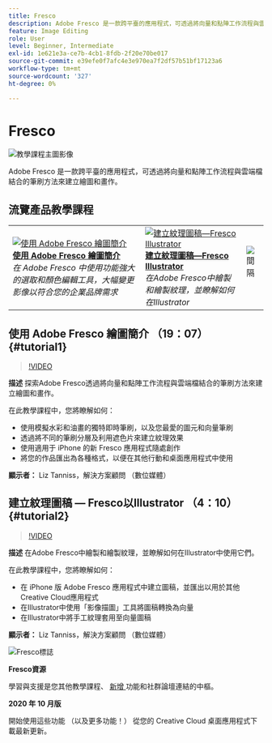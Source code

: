 ```yaml
---
title: Fresco
description: Adobe Fresco 是一款跨平臺的應用程式，可透過將向量和點陣工作流程與雲端檔結合的筆刷方法來建立繪圖和畫作
feature: Image Editing
role: User
level: Beginner, Intermediate
exl-id: 1e621e3a-ce7b-4cb1-8fdb-2f20e70be017
source-git-commit: e39efe0f7afc4e3e970ea7f2df57b51bf17123a6
workflow-type: tm+mt
source-wordcount: '327'
ht-degree: 0%

---
```


# Fresco

![教學課程主圖影像](../assets/Fresco.jpg)

Adobe Fresco 是一款跨平臺的應用程式，可透過將向量和點陣工作流程與雲端檔結合的筆刷方法來建立繪圖和畫作。

## 流覽產品教學課程

<table style="table-layout:fixed">
<tr>
 <td>
   <a href="fresco.md#tutorial1">
      <img alt="使用 Adobe Fresco 繪圖簡介" src="../assets/fresco_drawingPaintingIntro_tanonis_thumbnail.jpg" />
   </a>
    <div>
   <a href="fresco.md#tutorial1"><strong>使用 Adobe Fresco 繪圖簡介</strong></a>
    </div>
    <em>在 Adobe Fresco 中使用功能強大的選取和顏色編輯工具，大幅變更影像以符合您的企業品牌需求</em>
    <br>
  </td>
  <td>
   <a href="fresco.md#tutorial2">
      <img alt="建立紋理圖稿—Fresco Illustrator" src="../assets/fresco_textureToVector_tanonis_thumbnail.jpg" />
   </a>
    <div>
   <a href="fresco.md#tutorial2"><strong>建立紋理圖稿—Fresco Illustrator</strong></a>
    </div>
    <em>在Adobe Fresco中繪製和繪製紋理，並瞭解如何在Illustrator</em>
    <br>
  </td>
  <td>
    <img alt="間隔" src="../assets/Whitespacer.png" />
    <div>
    <br>
  </td>
</tr>
</table>

## 使用 Adobe Fresco 繪圖簡介 （19：07） {#tutorial1}

>[!VIDEO](https://video.tv.adobe.com/v/326946?hidetitle=true)

**描述**
探索Adobe Fresco透過將向量和點陣工作流程與雲端檔結合的筆刷方法來建立繪圖和畫作。

在此教學課程中，您將瞭解如何：
* 使用模擬水彩和油畫的獨特即時筆刷，以及您最愛的圖元和向量筆刷
* 透過將不同的筆刷分層及利用遮色片來建立紋理效果
* 使用適用于 iPhone 的新 Fresco 應用程式隨處創作
* 將您的作品匯出為各種格式，以便在其他行動和桌面應用程式中使用

**顯示者：**
Liz Tanniss，解決方案顧問 （數位媒體）

## 建立紋理圖稿 — Fresco以Illustrator （4：10） {#tutorial2}

>[!VIDEO](https://video.tv.adobe.com/v/326947?hidetitle=true)

**描述**
在Adobe Fresco中繪製和繪製紋理，並瞭解如何在Illustrator中使用它們。

在此教學課程中，您將瞭解如何：
* 在 iPhone 版 Adobe Fresco 應用程式中建立圖稿，並匯出以用於其他Creative Cloud應用程式
* 在Illustrator中使用「影像描圖」工具將圖稿轉換為向量
* 在Illustrator中將手工紋理套用至向量圖稿

**顯示者：**
Liz Tanniss，解決方案顧問 （數位媒體）

![Fresco標誌](../assets/fr_appicon_96.png)

**Fresco資源**

[](https://helpx.adobe.com/support/adobe-fresco.html)學習與支援是您其他教學課程、 [ 新增 ](https://helpx.adobe.com/fresco/using/whats-new.html) 功能和社群論壇連結的中樞。

**2020 年 10 月版**

開始使用這些功能 （以及更多功能！） 從您的 Creative Cloud 桌面應用程式下載最新更新。
